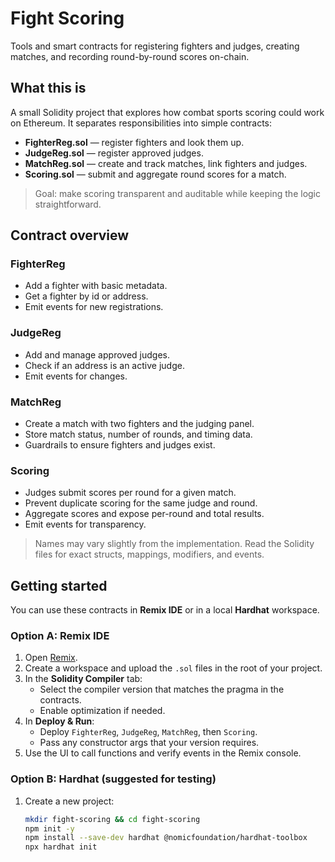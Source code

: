 # Fight Scoring

Tools and smart contracts for registering fighters and judges, creating matches, and recording round-by-round scores on-chain.

## What this is

A small Solidity project that explores how combat sports scoring could work on Ethereum. It separates responsibilities into simple contracts:

- **FighterReg.sol** — register fighters and look them up.
- **JudgeReg.sol** — register approved judges.
- **MatchReg.sol** — create and track matches, link fighters and judges.
- **Scoring.sol** — submit and aggregate round scores for a match.

> Goal: make scoring transparent and auditable while keeping the logic straightforward.

## Contract overview

### FighterReg
- Add a fighter with basic metadata.
- Get a fighter by id or address.
- Emit events for new registrations.

### JudgeReg
- Add and manage approved judges.
- Check if an address is an active judge.
- Emit events for changes.

### MatchReg
- Create a match with two fighters and the judging panel.
- Store match status, number of rounds, and timing data.
- Guardrails to ensure fighters and judges exist.

### Scoring
- Judges submit scores per round for a given match.
- Prevent duplicate scoring for the same judge and round.
- Aggregate scores and expose per-round and total results.
- Emit events for transparency.

> Names may vary slightly from the implementation. Read the Solidity files for exact structs, mappings, modifiers, and events.

## Getting started

You can use these contracts in **Remix IDE** or in a local **Hardhat** workspace.

### Option A: Remix IDE
1. Open [Remix](https://remix.ethereum.org).
2. Create a workspace and upload the `.sol` files in the root of your project.
3. In the **Solidity Compiler** tab:
   - Select the compiler version that matches the pragma in the contracts.
   - Enable optimization if needed.
4. In **Deploy & Run**:
   - Deploy `FighterReg`, `JudgeReg`, `MatchReg`, then `Scoring`.
   - Pass any constructor args that your version requires.
5. Use the UI to call functions and verify events in the Remix console.

### Option B: Hardhat (suggested for testing)
1. Create a new project:
   ```bash
   mkdir fight-scoring && cd fight-scoring
   npm init -y
   npm install --save-dev hardhat @nomicfoundation/hardhat-toolbox
   npx hardhat init

